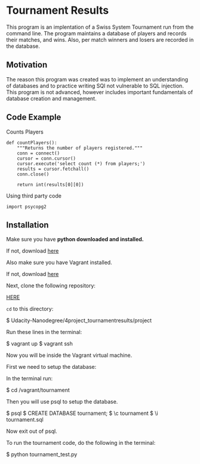# Tournament Results

This program is an implentation of a Swiss System Tournament run from the command line. The program maintains a database of players and records their matches, and wins. Also, per match winners and losers are recorded in the database.

## Motivation

The reason this program was created was to implement an understanding of databases and to practice writing SQl not vulnerable to SQL injection. This program is not advanced, however includes important fundamentals of database creation and management.

## Code Example

Counts Players
```
def countPlayers():
    """Returns the number of players registered."""
    conn = connect()
    cursor = conn.cursor()
    cursor.execute('select count (*) from players;')
    results = cursor.fetchall()
    conn.close()

    return int(results[0][0])
```
Using third party code

`import psycopg2`

## Installation

Make sure you have **python downloaded and installed.**

If not, download [here](https://www.python.org/downloads/)

Also make sure you have Vagrant installed.

If not, download [here](https://www.vagrantup.com/downloads.html)

Next, clone the following repository:

[HERE](https://github.com/jovanikimble/Udacity-Nanodegree.git)

`cd` to this directory:

$ Udacity-Nanodegree/4project_tournamentresults/project

Run these lines in the terminal:

$ vagrant up
$ vagrant ssh

Now you will be inside the Vagrant virtual machine.

First we need to setup the database:

In the terminal run:

$ cd /vagrant/tournament

Then you will use psql to setup the database.

$ psql
$ CREATE DATABASE tournament;
$ \c tournament
$ \i tournament.sql

Now exit out of psql.

To run the tournament code, do the following in the terminal:

$ python tournament_test.py

